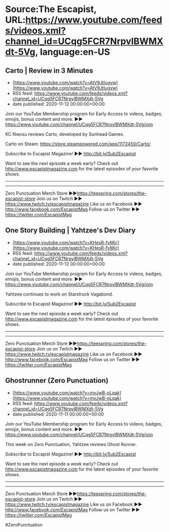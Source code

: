 # Source:The Escapist, URL:https://www.youtube.com/feeds/videos.xml?channel_id=UCqg5FCR7NrpvlBWMXdt-5Vg, language:en-US

## Carto | Review in 3 Minutes
 - [https://www.youtube.com/watch?v=AtV9Jtlugvw](https://www.youtube.com/watch?v=AtV9Jtlugvw)
 - RSS feed: https://www.youtube.com/feeds/videos.xml?channel_id=UCqg5FCR7NrpvlBWMXdt-5Vg
 - date published: 2020-11-12 00:00:00+00:00

Join our YouTube Membership program for Early Access to videos, badges, emojis, bonus content and more. ►► https://www.youtube.com/channel/UCqg5FCR7NrpvlBWMXdt-5Vg/join

KC Nwosu reviews Carto, developed by Sunhead Games.

Carto on Steam: https://store.steampowered.com/app/1172450/Carto/

Subscribe to Escapist Magazine! ►► http://bit.ly/Sub2Escapist

Want to see the next episode a week early? Check out http://www.escapistmagazine.com for the latest episodes of your favorite shows.

---



---


Zero Punctuation Merch Store ►►https://teespring.com/stores/the-escapist-store
Join us on Twitch ►► https://www.twitch.tv/escapistmagazine 
Like us on Facebook ►► http://www.facebook.com/EscapistMag
Follow us on Twitter ►► https://twitter.com/EscapistMag

## One Story Building | Yahtzee's Dev Diary
 - [https://www.youtube.com/watch?v=KHesR-fvMic](https://www.youtube.com/watch?v=KHesR-fvMic)
 - RSS feed: https://www.youtube.com/feeds/videos.xml?channel_id=UCqg5FCR7NrpvlBWMXdt-5Vg
 - date published: 2020-11-12 00:00:00+00:00

Join our YouTube Membership program for Early Access to videos, badges, emojis, bonus content and more. ►► https://www.youtube.com/channel/UCqg5FCR7NrpvlBWMXdt-5Vg/join

Yahtzee continues to work on Starstruck Vagabond. 

Subscribe to Escapist Magazine! ►► http://bit.ly/Sub2Escapist

Want to see the next episode a week early? Check out http://www.escapistmagazine.com for the latest episodes of your favorite shows.

---



---


Zero Punctuation Merch Store ►►https://teespring.com/stores/the-escapist-store
Join us on Twitch ►► https://www.twitch.tv/escapistmagazine 
Like us on Facebook ►► http://www.facebook.com/EscapistMag
Follow us on Twitter ►► https://twitter.com/EscapistMag

## Ghostrunner (Zero Punctuation)
 - [https://www.youtube.com/watch?v=mvJwB-oLqak](https://www.youtube.com/watch?v=mvJwB-oLqak)
 - RSS feed: https://www.youtube.com/feeds/videos.xml?channel_id=UCqg5FCR7NrpvlBWMXdt-5Vg
 - date published: 2020-11-11 00:00:00+00:00

Join our YouTube Membership program for Early Access to videos, badges, emojis, bonus content and more. ►► https://www.youtube.com/channel/UCqg5FCR7NrpvlBWMXdt-5Vg/join

This week on Zero Punctuation, Yahtzee reviews Ghost Runner.

Subscribe to Escapist Magazine! ►► http://bit.ly/Sub2Escapist

Want to see the next episode a week early? Check out http://www.escapistmagazine.com for the latest episodes of your favorite shows.

---



---


Zero Punctuation Merch Store ►►https://teespring.com/stores/the-escapist-store
Join us on Twitch ►► https://www.twitch.tv/escapistmagazine 
Like us on Facebook ►► http://www.facebook.com/EscapistMag
Follow us on Twitter ►► https://twitter.com/EscapistMag

#ZeroPunctuation


